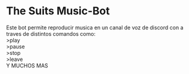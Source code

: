 # The Suits Music-Bot
Este bot permite reproducir musica en un canal de voz de discord con a traves de distintos comandos como: <br> >play <br> >pause <br> >stop <br> >leave <br> Y MUCHOS MAS
